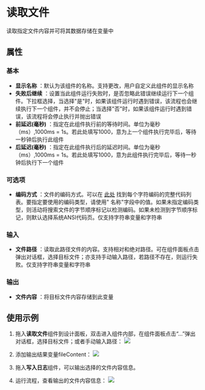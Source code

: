 # 读取文件

读取指定文件内容并可将其数据存储在变量中

## 属性

### 基本

- **显示名称** ：默认为该组件的名称。支持更改，用户自定义此组件的显示名称
- **失败后继续** ：设置当此组件运行失败时，是否忽略此错误继续运行下一个组件。下拉框选择，当选择"是"时，如果该组件运行时遇到错误，该流程也会继续执行下一个组件，并不会停止；当选择"否"时，如果该组件运行时遇到错误，该流程将会停止执行并抛出错误
- **前延迟(毫秒)** ：指定在此组件执行前的等待时间。单位为毫秒（ms）,1000ms = 1s。若此处填写1000，意为上一个组件执行完毕后，等待一秒钟后执行此组件
- **后延迟(毫秒)** ：指定在此组件执行后的延迟时间。单位为毫秒（ms）,1000ms = 1s。若此处填写1000，意为此组件执行完毕后，等待一秒钟后执行下一个组件

### 可选项

- **编码方式** ：文件的编码方式。可以在 [此处](../../Appendix/Encoding.md?_v=v2020.4) 找到每个字符编码的完整代码列表。要指定要使用的编码类型，请使用&quot; 名称&quot;字段中的值。如果未指定编码类型，则活动将搜索文件的字节顺序标记以检测编码。如果未检测到字节顺序标记，则默认选择系统ANSI代码页。仅支持字符串变量和字符串

### 输入

- **文件路径** ：读取此路径文件的内容。支持相对和绝对路径。可在组件面板点击弹出对话框，选择目标文件；亦支持手动输入路径，若路径不存在，则运行失败。仅支持字符串变量和字符串

### 输出

- **文件内容** ：将目标文件内容存储到此变量

## 使用示例

1. 拖入**读取文件**组件到设计面板，双击进入组件内部，在组件面板点击“...”弹出对话框，选择目标文件；或者手动输入路径：
![](https://docimages.blob.core.chinacloudapi.cn/images/Activities/readFile-1.png)

2. 添加输出结果变量fileContent：
![](https://docimages.blob.core.chinacloudapi.cn/images/Activities/readFile-2.png)

3. 拖入**写入日志**组件，可以输出选择的文件内容信息。

4. 运行流程，查看输出的文件内容信息：
![](https://docimages.blob.core.chinacloudapi.cn/images/Activities/readFile-3.png)
